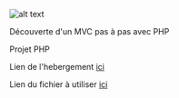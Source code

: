 ![alt text](https://i.ibb.co/YdY8jSK/Capture-d-cran-2021-11-22-165801.png)

Découverte d'un MVC pas à pas avec PHP

Projet PHP 

Lien de l'hebergement [ici](https://wegroup.alwaysdata.net/)

Lien du fichier à utiliser [ici](https://we.tl/t-8PzmplZINm)
